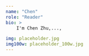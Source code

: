 ```yaml
---
name: "Chen"
role: "Reader"
bio: >
    I'm Chen Zhu,..., 

img: placeholder.jpg
img100w: placeholder_100w.jpg
---
```


